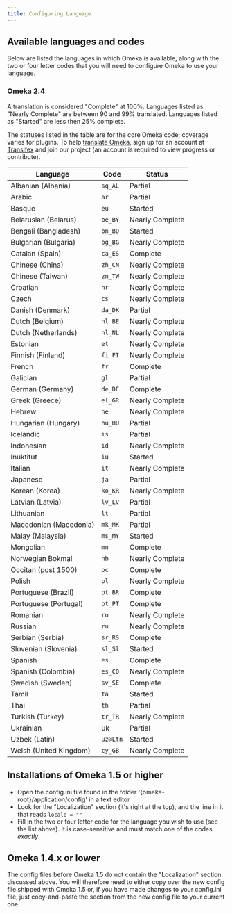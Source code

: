 ```yaml
---
title: Configuring Language
---
```


Available languages and codes
---------------------------------------------------------------

Below are listed the languages in which Omeka is available, along with the two or four letter codes that you will need to configure Omeka to use your language.

### Omeka 2.4
A translation is considered "Complete" at 100%. Languages listed as "Nearly Complete" are between 90 and 99% translated. Languages listed as "Started" are less then 25% complete.

The statuses listed in the table are for the core Omeka code; coverage varies for plugins. To help [translate Omeka](/Translate_Omeka.md), sign up for an account at [Transifex](https://www.transifex.com) and join our project (an account is required to view progress or contribute).

Language | Code | Status
---|---|---
Albanian (Albania)| `sq_AL` | Partial
Arabic | `ar` | Partial
Basque | `eu` | Started
Belarusian (Belarus) | `be_BY` | Nearly Complete
Bengali (Bangladesh)| `bn_BD` | Started
Bulgarian (Bulgaria)| `bg_BG` | Nearly Complete
Catalan (Spain)| `ca_ES` | Complete
Chinese (China)| `zh_CN` | Nearly Complete
Chinese (Taiwan)| `zn_TW` |Nearly Complete
Croatian | `hr` | Nearly Complete
Czech | `cs` | Nearly Complete
Danish (Denmark) | `da_DK` | Partial
Dutch (Belgium) | `nl_BE` | Nearly Complete
Dutch (Netherlands) | `nl_NL` | Nearly Complete
Estonian | `et` | Nearly Complete
Finnish (Finland) | `fi_FI` | Nearly Complete
French | `fr` | Complete
Galician | `gl` | Partial
German (Germany) | `de_DE` | Complete
Greek (Greece) | `el_GR` | Nearly Complete
Hebrew | `he` | Nearly Complete
Hungarian (Hungary) | `hu_HU` | Partial
Icelandic | `is` | Partial
Indonesian | `id` | Nearly Complete
Inuktitut | `iu` | Started
Italian | `it` | Nearly Complete
Japanese | `ja` | Partial
Korean (Korea) | `ko_KR` | Nearly Complete
Latvian (Latvia) | `lv_LV` | Partial
Lithuanian | `lt` | Partial
Macedonian (Macedonia) | `mk_MK` | Partial
Malay (Malaysia) | `ms_MY` | Started
Mongolian | `mn` | Complete
Norwegian Bokmal | `nb` | Nearly Complete
Occitan (post 1500) | `oc` | Complete
Polish | `pl` | Nearly Complete
Portuguese (Brazil) | `pt_BR` | Complete
Portuguese (Portugal) | `pt_PT` | Complete
Romanian | `ro` | Nearly Complete
Russian | `ru` | Nearly Complete
Serbian (Serbia) | `sr_RS` | Complete
Slovenian (Slovenia) | `sl_Sl` | Started
Spanish | `es` | Complete
Spanish (Colombia) | `es_CO` | Nearly Complete
Swedish (Sweden) | `sv_SE` | Complete
Tamil | `ta` | Started
Thai | `th` | Partial
Turkish (Turkey) | `tr_TR` | Nearly Complete
Ukrainian | uk | Partial
Uzbek (Latin) | `uz@Ltn` | Started
Welsh (United Kingdom) | `cy_GB` | Nearly Complete


Installations of Omeka 1.5 or higher
----------------------------------------------------------
-   Open the config.ini file found in the folder '{omeka-root}/application/config' in a text editor
-   Look for the "Localization" section (it's right at the top), and the line in it that reads `locale = ""`
-   Fill in the two or four letter code for the language you wish to use (see the list above). It is case-sensitive and must match one of the codes *exactly*.

Omeka 1.4.x or lower 
---------------------------------------------------------------
The config files before Omeka 1.5 do not contain the "Localization" section discussed above. You will therefore need to either copy over the new config file shipped with Omeka 1.5 or, if you have made changes to your config.ini file, just copy-and-paste the section from the new config file to your current one.

